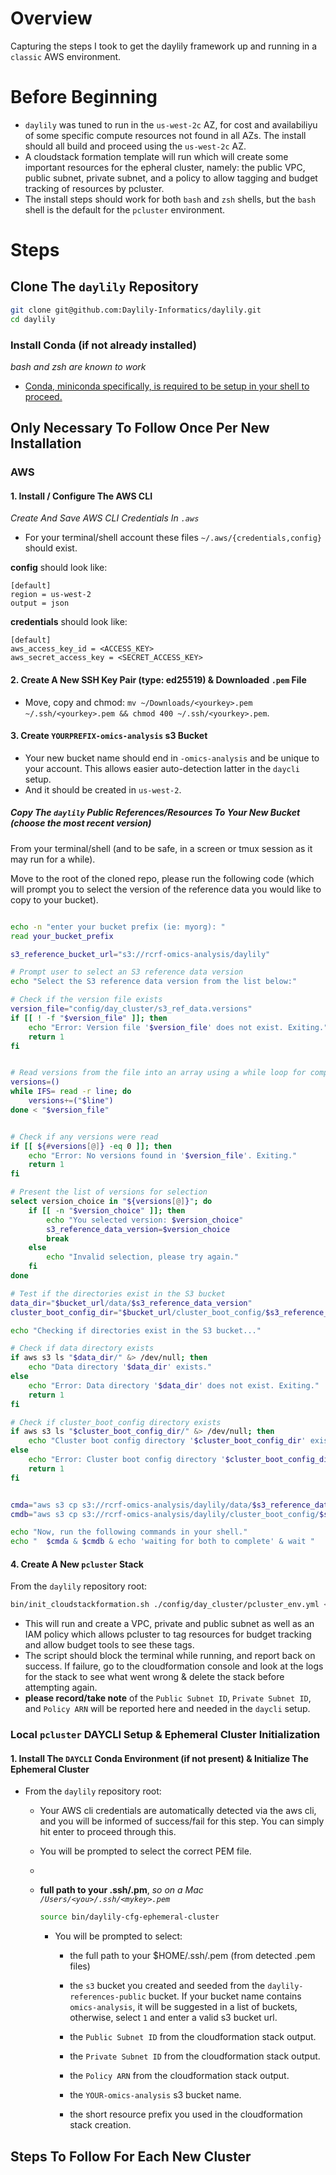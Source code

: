 # Overview

Capturing the steps I took to get the daylily framework up and running in a `classic` AWS environment.

# Before Beginning
- `daylily` was tuned to run in the `us-west-2c` AZ, for cost and availabiliyu of some specific compute resources not found in all AZs. The install should all build and proceed using the `us-west-2c` AZ.
- A cloudstack formation template will run which will create some important resources for the epheral cluster, namely: the public VPC, public subnet, private subnet, and a policy to allow tagging and budget tracking of resources by pcluster.
- The install steps should work for both `bash` and `zsh` shells, but the `bash` shell is the default for the `pcluster` environment.

# Steps


## Clone The `daylily` Repository
```bash
git clone git@github.com:Daylily-Informatics/daylily.git
cd daylily
```

### Install Conda (if not already installed)
_bash and zsh are known to work_
- [Conda, miniconda specifically, is required to be setup in your shell to proceed.](docs/install/Install.md#run-daylily-init)
 

## Only Necessary To Follow Once Per New Installation

### AWS 
#### 1. Install / Configure The AWS CLI
_Create And Save AWS CLI Credentials In `.aws`_
- For your terminal/shell account these files `~/.aws/{credentials,config}` should exist.

**config** should look like:
```
[default]
region = us-west-2
output = json
```

**credentials** should look like:
```
[default]
aws_access_key_id = <ACCESS_KEY>
aws_secret_access_key = <SECRET_ACCESS_KEY>
```

#### 2. Create A New SSH Key Pair (type: ed25519) & Downloaded `.pem` File
- Move, copy and chmod: `mv ~/Downloads/<yourkey>.pem  ~/.ssh/<yourkey>.pem && chmod 400 ~/.ssh/<yourkey>.pem`.


#### 3. Create `YOURPREFIX-omics-analysis` s3 Bucket
- Your new bucket name should end in `-omics-analysis` and be unique to your account. This allows easier auto-detection latter in the `daycli` setup.
- And it should be created in `us-west-2`.

##### Copy The `daylily` Public References/Resources To Your New Bucket (choose the most recent version)
From your terminal/shell (and to be safe, in a screen or tmux session as it may run for a while).

Move to the root of the cloned repo, please run the following code (which will prompt you to select the version of the reference data you would like to copy to your bucket).

```bash

echo -n "enter your bucket prefix (ie: myorg): "
read your_bucket_prefix

s3_reference_bucket_url="s3://rcrf-omics-analysis/daylily"

# Prompt user to select an S3 reference data version
echo "Select the S3 reference data version from the list below:"

# Check if the version file exists
version_file="config/day_cluster/s3_ref_data.versions"
if [[ ! -f "$version_file" ]]; then
    echo "Error: Version file '$version_file' does not exist. Exiting."
    return 1
fi


# Read versions from the file into an array using a while loop for compatibility
versions=()
while IFS= read -r line; do
    versions+=("$line")
done < "$version_file"


# Check if any versions were read
if [[ ${#versions[@]} -eq 0 ]]; then
    echo "Error: No versions found in '$version_file'. Exiting."
    return 1
fi

# Present the list of versions for selection
select version_choice in "${versions[@]}"; do
    if [[ -n "$version_choice" ]]; then
        echo "You selected version: $version_choice"
        s3_reference_data_version=$version_choice
        break
    else
        echo "Invalid selection, please try again."
    fi
done

# Test if the directories exist in the S3 bucket
data_dir="$bucket_url/data/$s3_reference_data_version"
cluster_boot_config_dir="$bucket_url/cluster_boot_config/$s3_reference_data_version"

echo "Checking if directories exist in the S3 bucket..."

# Check if data directory exists
if aws s3 ls "$data_dir/" &> /dev/null; then
    echo "Data directory '$data_dir' exists."
else
    echo "Error: Data directory '$data_dir' does not exist. Exiting."
    return 1
fi

# Check if cluster_boot_config directory exists
if aws s3 ls "$cluster_boot_config_dir/" &> /dev/null; then
    echo "Cluster boot config directory '$cluster_boot_config_dir' exists."
else
    echo "Error: Cluster boot config directory '$cluster_boot_config_dir' does not exist. Exiting."
    return 1
fi


cmda="aws s3 cp s3://rcrf-omics-analysis/daylily/data/$s3_reference_data_version s3://${your_bucket_prefix}-omics-analysis/data --recursive --request-payer requester "
cmdb="aws s3 cp s3://rcrf-omics-analysis/daylily/cluster_boot_config/$s3_reference_data_version s3://${your_bucket_prefix}-omics-analysis/cluster_boot_config --recursive  --request-payer requester "

echo "Now, run the following commands in your shell."
echo "  $cmda & $cmdb & echo 'waiting for both to complete' & wait "

```



#### 4. Create A New `pcluster` Stack
From the `daylily` repository root:
```bash
bin/init_cloudstackformation.sh ./config/day_cluster/pcluster_env.yml <short-resource-prefix-to-use>
```
- This will run and create a VPC, private and public subnet as well as an IAM policy which allows pcluster to tag resources for budget tracking and allow budget tools to see these tags.
- The script should block the terminal while running, and report back on success.  If failure, go to the cloudformation console and look at the logs for the stack to see what went wrong & delete the stack before attempting again.
- **please record/take note** of the `Public Subnet ID`, `Private Subnet ID`, and `Policy ARN` will be reported here and needed in the `daycli` setup.


### Local `pcluster` DAYCLI Setup & Ephemeral Cluster Initialization

#### 1. Install The `DAYCLI` Conda Environment (if not present) & Initialize The Ephemeral Cluster
- From the `daylily` repository root:
  - Your AWS cli credentials are automatically detected via the aws cli, and you will be informed of success/fail for this step. You can simply hit enter to proceed through this.
  - You will be prompted to select the correct PEM file.
  - 
  - **full path to your .ssh/<mykey>.pm**,  _so on a Mac `/Users/<you>/.ssh/<mykey>.pem`_

    ```bash
    source bin/daylily-cfg-ephemeral-cluster
    ``` 
    - You will be prompted to select:
      - the full path to your $HOME/.ssh/<mykey>.pem (from detected .pem files)
      - the `s3` bucket you created and seeded from the `daylily-references-public` bucket. If your bucket name contains `omics-analysis`, it will be suggested in a list of buckets, otherwise, select `1` and enter a valid s3 bucket url.

      - the `Public Subnet ID` from the cloudformation stack output.
      - the `Private Subnet ID` from the cloudformation stack output.
      - the `Policy ARN` from the cloudformation stack output.
      - the `YOUR-omics-analysis` s3 bucket name.
      - the short resource prefix you used in the cloudformation stack creation.

## Steps To Follow For Each New Cluster